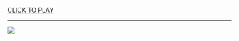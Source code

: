 
<a href="https://premium76.site?title=temple_run_2_unblocked_games&ref=13M">CLICK TO PLAY</a></h3>
<hr>

<a href="https://premium76.site?title=temple_run_2_unblocked_games&ref=13M"><img src="https://clearcache.store/games.png"></a>


